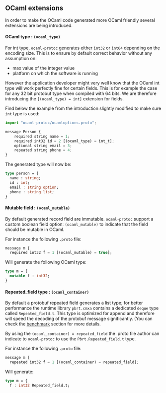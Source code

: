 ## OCaml extensions 

In order to make the OCaml code generated more OCaml friendly several extensions are being introduced. 

#### OCaml type : `(ocaml_type)`

For int type, `ocaml-protoc` generates either `int32` or `int64` depending on the encoding size. This is to ensure by default 
correct behavior without any assumption on:
* max value of the integer value 
* platform on which the software is running

However the application developer might very well know that the OCaml int type will work perfectly fine for certain fields. This is for example the case for any 32 bit protobuf type when compiled with 64 bits. We are therefore introducing the `[(ocaml_type) = int]` extension for fields. 

Find below the example from the introduction slightly modified to make sure `int` type is used:

```Javascript
import "ocaml-protoc/ocamloptions.proto";

message Person {
    required string name = 1;
    required int32 id = 2 [(ocaml_type) = int_t];
    optional string email = 3;
    repeated string phone = 4;
}
``` 

The generated type will now be:

```OCaml
type person = {
  name : string;
  id : int;
  email : string option;
  phone : string list;
}
```

#### Mutable field : `(ocaml_mutable)`

By default generated record field are immutable. `ocaml-protoc` support a custom boolean field option: `(ocaml_mutable)` to indicate that the field should be mutable in OCaml. 

For instance the following `.proto` file:
```Javascript
message m {
  required int32 f = 1 [(ocaml_mutable) = true];
```
Will generate the following OCaml type:
```OCaml
type m = {
  mutable f : int32; 
}
```

#### Repeated_field type : `(ocaml_container)`

By default a protobuf repeated field generates a list type; for better performance the runtime library `pbrt.cmxa` contains a dedicated `deque` type called `Repeated_field.t`. This type is optimized for append and therefore will speed the decoding of the protobuf message significantly. (You can check the [benchmark](doc/benchmark.md) section for more details. 

By using the `(ocaml_container) = repeated_field` the .proto file author can indicate to `ocaml-protoc` to use the `Pbrt.Repeated_field.t` type. 

For instance the following `.proto` file:
```Javascript
message m {
  repeated int32 f = 1 [(ocaml_container) = repeated_field];
```
Will generate:
```OCaml
type m = {
  f : int32 Repeated_field.t; 
```

